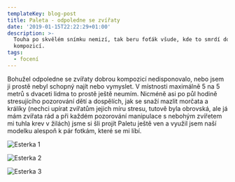 ```yaml
---
templateKey: blog-post
title: Paleta - odpoledne se zvířaty
date: '2019-01-15T22:22:29+01:00'
description: >-
  Touha po skvělém snímku nemizí, tak beru foťák všude, kde to smrdí dobrou
  kompozicí.
tags:
  - focení
---
```

Bohužel odpoledne se zvířaty dobrou kompozicí nedisponovalo, nebo jsem ji prostě nebyl schopný najít nebo vymyslet. V místnosti maximálně 5 na 5 metrů s dvaceti lidma to prostě ještě neumím. Nicméně asi po půl hodině stresujícího pozorování dětí a dospělích, jak se snaží mazlit morčata a králíky (nechci upírat zvířatům jejich míru stresu, tutově byla obrovská, ale já mám zvířata rád a při každém pozorování manipulace s nebohým zvířetem mi tuhla krev v žilách) jsme si šli projít Paletu ještě ven a využil jsem naší modelku alespoň k pár fotkám, které se mi líbí.

![Esterka 1](/img/img_5550.jpg)

![Esterka 2](/img/img_5556.jpg)

![Esterka 3](/img/img_5558.jpg)
